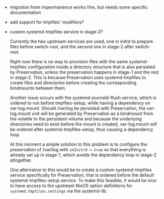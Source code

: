* migration from impermanence works fine, but needs some specific documentation

* add support for tmpfiles' modifiers?

* custom systemd-tmpfiles service in stage-2?

  Currently the two upstream services are used, one in initrd to prepare
  files before switch-root, and the second one in stage-2 after switch-root.

  Right now there is no way to provision files with the same systemd-tmpfiles
  configuration inside a  directory structure that is also persisted by
  Preservation, unless the preservation happens in stage-1 and the rest
  in stage-2. This is because Preservation uses systemd-tmpfiles to create
  files and directories before creating the corresponding bindmounts between them.

  Another issue occurs with the systemd-journald-flush.service, which is ordered
  to run before tmpfiles-setup, while having a dependency on var-log.mount.
  Should /var/log be persisted with Preservation, the var-log.mount unit
  will be generated by Preservation as a bindmount from the volatile to
  the persistent volume and because the underlying directories need to
  exist before the mount is created, var-log.mount will be ordered after
  systemd-tmpfiles-setup, thus causing a dependency loop.

  At this moment a simple solution to this problem is to configure the
  preservation of /var/log with `inInitrd = true` so that everything is
  already set up in stage-1, which avoids the dependency loop in stage-2
  altogether.

  One alternative to this would be to create a custom systemd-tmpfiles
  service specifically for Preservation, that is ordered before the
  default systemd-tmpfiles-setup.service. To make this feasible, it
  would be nice to have access to the upstream NixOS option definitions
  for `systemd.tmpfiles.settings` via the systemd-lib.
